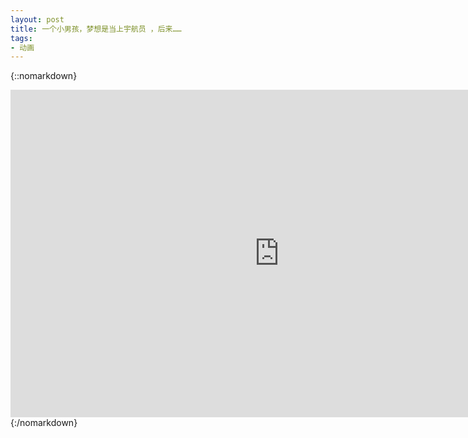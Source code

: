 ```yaml
---
layout: post
title: 一个小男孩，梦想是当上宇航员 ，后来……
tags: 
- 动画
---
```

{::nomarkdown}
<iframe height=524 width=860 src="http://player.youku.com/embed/XNjM3NTExNDY0" frameborder=0 allowfullscreen></iframe>{:/nomarkdown}